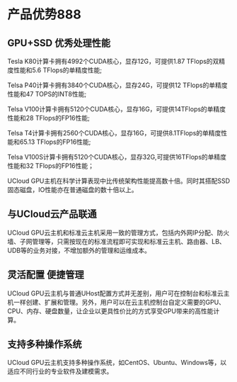 # 产品优势888

## GPU+SSD 优秀处理性能

Tesla K80计算卡拥有4992个CUDA核心，显存12G，可提供1.87 TFlops的双精度性能和5.6 TFlops的单精度性能;

Telsa P40计算卡拥有3840个CUDA核心，显存24G，可提供12 TFlops的单精度性能和47 TOPS的INT8性能;

Telsa V100计算卡拥有5120个CUDA核心，显存16G，可提供14TFlops的单精度性能和28 TFlops的FP16性能;

Telsa T4计算卡拥有2560个CUDA核心，显存16G，可提供8.1TFlops的单精度性能和65.13 TFlops的FP16性能;

Telsa V100S计算卡拥有5120个CUDA核心，显存32G,可提供16TFlops的单精度性能和32 TFlops的FP16性能；

UCloud GPU主机在科学计算表现中比传统架构性能提高数十倍。同时其搭配SSD固态磁盘，IO性能亦在普通磁盘的数十倍以上。

## 与UCloud云产品联通

UCloud GPU云主机和标准云主机采用一致的管理方式，包括内外网IP分配、防火墙、子网管理等，只需按现在的标准流程即可实现和标准云主机、路由器、LB、UDB等的业务对接，不增加额外的管理和运维成本。

## 灵活配置 便捷管理

UCloud GPU云主机与普通UHost配置方式并无差别，用户可在控制台和标准云主机一样创建、扩展和管理。另外，用户可以在云主机控制台自定义需要的GPU、CPU、内存、硬盘数量，让企业以更具性价比的方式享受GPU带来的高性能计算。

## 支持多种操作系统

UCloud GPU云主机支持多种操作系统，如CentOS、Ubuntu、Windows等，以适应不同行业的专业软件及建模需求。

